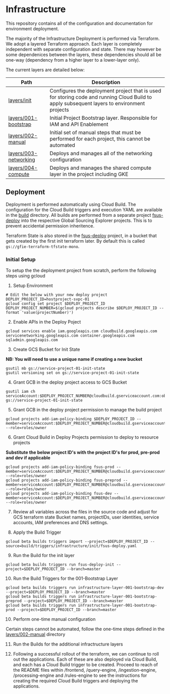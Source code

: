 # Infrastructure

This repository contains all of the configuration and documentation for environment deployment.

The majority of the Infrastructure Deployment is performed via Terraform. We adopt a layered Terraform approach. Each layer is completely independent with separate configuration and state. There may however be some dependenices between the layers, these dependencies should all be one-way (dependency from a higher layer to a lower-layer only).

The current layers are detailed below:

| Path                                           | Description                                                                                                                                |
| ---------------------------------------------- | ------------------------------------------------------------------------------------------------------------------------------------------ |
| [layers/init](layers/init)                     | Configures the deployment project that is used for storing code and running Cloud Build to apply subsequent layers to environment projects |
| [layers/001-bootstrap](layers/001-bootstrap)   | Initial Project Bootstrap layer. Responsible for IAM and API Enablement                                                                    |
| [layers/002-manual](layers/002-manual)         | Initial set of manual steps that must be performed for each project, this cannot be automated                                              |
| [layers/003-networking](layers/003-networking) | Deploys and manages all of the networking configuration                                                                                    |
| [layers/004-compute](layers/004-compute)       | Deploys and manages the shared compute layer in the project including GKE                                                                  |

## Deployment

Deployment is performed automatically using Cloud Build. The configuration for the Cloud Build triggers and execution YAML are available in the [build](build) directory. All builds are performed from a separate project [fsus-deploy](https://pantheon.corp.google.com/home/dashboard?project=fsus-deploy&folder=&organizationId=) into the respective Global Sourcing Explorer projects. This is to prevent accidental permission inheritence.

Terraform State is also stored in the [fsus-deploy](https://pantheon.corp.google.com/home/dashboard?project=fsus-deploy&folder=&organizationId=) project, in a bucket that gets created by the first init terraform later. By default this is called `gs://gfie-terraform-tfstate-mono`. 

### Initial Setup

To setup the the deployment project from scratch, perform the following steps using gcloud

1. Setup Environment

```
# Edit the below with your new deploy project
DEPLOY_PROJECT_ID=hostproject-svpc-01
gcloud config set project $DEPLOY_PROJECT_ID
DEPLOY_PROJECT_NUMBER=$(gcloud projects describe $DEPLOY_PROJECT_ID --format 'value(projectNumber)')
```

2. Enable APIs in the Deploy Poject

```
gcloud services enable iam.googleapis.com cloudbuild.googleapis.com servicenetworking.googleapis.com container.googleapis.com sqladmin.googleapis.com
```

3. Create GCS Bucket for Init State

**NB: You will need to use a unique name if creating a new bucket**

```
gsutil mb gs://service-project-01-init-state
gsutil versioning set on gs://service-project-01-init-state
```

4. Grant GCB in the deploy project access to GCS Bucket

```
gsutil iam ch serviceAccount:$DEPLOY_PROJECT_NUMBER@cloudbuild.gserviceaccount.com:objectAdmin gs://service-project-01-init-state
```

5. Grant GCB in the deploy project permission to manage the build project

```
gcloud projects add-iam-policy-binding $DEPLOY_PROJECT_ID --member=serviceAccount:$DEPLOY_PROJECT_NUMBER@cloudbuild.gserviceaccount.com --role=roles/owner
```

6. Grant Cloud Build in Deploy Projects permission to deploy to resource projects

**Substitute the below project ID's with the project ID's for prod, pre-prod and dev if applicable**

```
gcloud projects add-iam-policy-binding fsus-prod --member=serviceAccount:$DEPLOY_PROJECT_NUMBER@cloudbuild.gserviceaccount.com --role=roles/owner
gcloud projects add-iam-policy-binding fsus-preprod --member=serviceAccount:$DEPLOY_PROJECT_NUMBER@cloudbuild.gserviceaccount.com --role=roles/owner
gcloud projects add-iam-policy-binding fsus-dev --member=serviceAccount:$DEPLOY_PROJECT_NUMBER@cloudbuild.gserviceaccount.com --role=roles/owner
```

7. Review all variables across the files in the source code and adjust for GCS terraform state Bucket names, projectIDs, user identities, service accounts, IAM preferences and DNS settings. 


8. Apply the Build Trigger

```
gcloud beta builds triggers import --project=$DEPLOY_PROJECT_ID --source=build/triggers/infrastructure/init/fsus-deploy.yaml
```

9. Run the Build for the init layer
```
gcloud beta builds triggers run fsus-deploy-init --project=$DEPLOY_PROJECT_ID --branch=master
```

10. Run the Build Triggers for the 001-Bootstrap Layer

```
gcloud beta builds triggers run infrastructure-layer-001-bootstrap-dev --project=$DEPLOY_PROJECT_ID --branch=master
gcloud beta builds triggers run infrastructure-layer-001-bootstrap-preprod --project=$DEPLOY_PROJECT_ID --branch=master
gcloud beta builds triggers run infrastructure-layer-001-bootstrap-prod --project=$DEPLOY_PROJECT_ID --branch=master
```

10. Perform one-time manual configuration

Certain steps cannot be automated, follow the one-time steps defined in the [layers/002-manual](layers/002-manual) directory

11. Run the Builds for the additional infractructure layers

12. Following a successful rollout of the terraform, we can continue to roll out the applications. Each of these are also deployed via Cloud Build, and each has a Cloud Build trigger to be created. Proceed to reach of the README files within /frontend, /query-engine, /ingestion-engine, /processing-engine and /rules-engine to see the instructions for creating the required Cloud Build triggers and deploying the applications. 
